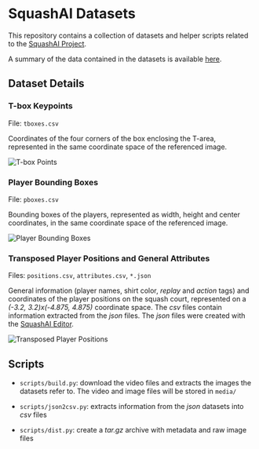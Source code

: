 SquashAI Datasets
=================

This repository contains a collection of datasets and helper scripts
related to the [SquashAI Project](https://squashai.github.io).

A summary of the data contained in the datasets is available
[here](https://squashai.github.io/#/data).

## Dataset Details

### T-box Keypoints

File: `tboxes.csv`

Coordinates of the four corners of the box enclosing the T-area,
represented in the same coordinate space of the referenced image.

![T-box Points](https://user-images.githubusercontent.com/13051155/100998804-42dd6100-355c-11eb-9859-6d52399ee092.png)

### Player Bounding Boxes

File: `pboxes.csv`

Bounding boxes of the players, represented as width, height and center
coordinates, in the same coordinate space of the referenced image.

![Player Bounding Boxes](https://user-images.githubusercontent.com/13051155/101011845-006b5280-3563-11eb-97b1-679cd56c8fae.png)

### Transposed Player Positions and General Attributes

Files: `positions.csv`, `attributes.csv`, `*.json`

General information (player names, shirt color, _replay_ and _action_
tags) and coordinates of the player positions on the squash court,
represented on a _(-3.2, 3.2)x(-4.875, 4.875)_ coordinate space. The
_csv_ files contain information extracted from the _json_ files. The
_json_ files were created with the [SquashAI
Editor](https://squashai.github.io/#/editor).

![Transposed Player Positions](https://user-images.githubusercontent.com/13051155/100998836-4c66c900-355c-11eb-9cc4-dc4f99ffa0a8.png)

## Scripts

 * `scripts/build.py`: download the video files and extracts the
   images the datasets refer to. The video and image files will be
   stored in `media/`

 * `scripts/json2csv.py`: extracts information from the _json_
   datasets into _csv_ files

 * `scripts/dist.py`: create a _tar.gz_ archive with metadata and raw
   image files